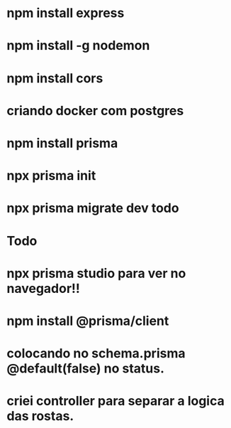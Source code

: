 # npm install express
# npm install -g nodemon
# npm install cors
# criando docker com postgres
# npm install prisma
# npx prisma init
# npx prisma migrate dev todo
# Todo
# npx prisma studio para ver no navegador!!
# npm install @prisma/client
# colocando no schema.prisma @default(false) no status.
# criei controller para separar a logica das rostas.
